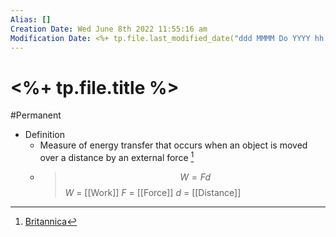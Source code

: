 ```yaml
---
Alias: []
Creation Date: Wed June 8th 2022 11:55:16 am 
Modification Date: <%+ tp.file.last_modified_date("ddd MMMM Do YYYY hh:mm:ss a") %>
---
```

# <%+ tp.file.title %>
#Permanent

- Definition
	- Measure of energy transfer that occurs when an object is moved over a distance by an external force [^1]
	- > $$W=Fd$$
	  > $W$ = [[Work]]
	  > $F$ = [[Force]]
	  > $d$ = [[Distance]]

[^1]: [Britannica](https://www.britannica.com/science/work-physics)